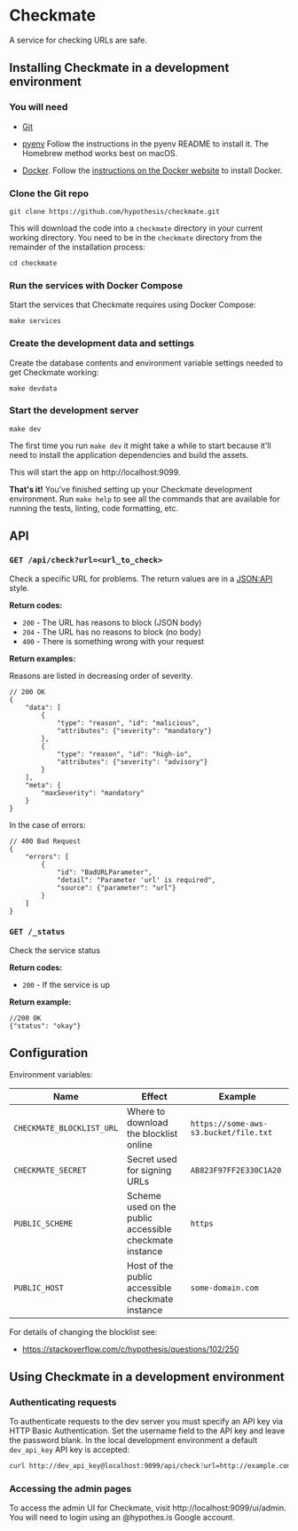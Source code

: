 Checkmate
=========

A service for checking URLs are safe.

Installing Checkmate in a development environment
-------------------------------------------------

### You will need

* [Git](https://git-scm.com/)

* [pyenv](https://github.com/pyenv/pyenv)
  Follow the instructions in the pyenv README to install it.
  The Homebrew method works best on macOS.

* [Docker](https://docs.docker.com/install/).
  Follow the [instructions on the Docker website](https://docs.docker.com/install/)
  to install Docker.

### Clone the Git repo

    git clone https://github.com/hypothesis/checkmate.git

This will download the code into a `checkmate` directory in your current working
directory. You need to be in the `checkmate` directory from the remainder of the
installation process:

    cd checkmate

### Run the services with Docker Compose

Start the services that Checkmate requires using Docker Compose:

    make services

### Create the development data and settings

Create the database contents and environment variable settings needed to get
Checkmate working:

    make devdata

### Start the development server

    make dev

The first time you run `make dev` it might take a while to start because it'll
need to install the application dependencies and build the assets.

This will start the app on http://localhost:9099.

**That's it!** You’ve finished setting up your Checkmate development environment.
Run `make help` to see all the commands that are available for running the tests,
linting, code formatting, etc.

API
---

### `GET /api/check?url=<url_to_check>`

Check a specific URL for problems. The return values are in a [JSON:API](https://jsonapi.org/) style.

**Return codes:**

 * `200` - The URL has reasons to block (JSON body)
 * `204` - The URL has no reasons to block (no body)
 * `400` - There is something wrong with your request

**Return examples:**

Reasons are listed in decreasing order of severity.

```json5
// 200 OK
{
    "data": [
        {
            "type": "reason", "id": "malicious",
            "attributes": {"severity": "mandatory"}
        },
        {
            "type": "reason", "id": "high-io",
            "attributes": {"severity": "advisory"}
        }
    ],
    "meta": {
        "maxSeverity": "mandatory"
    }
}
```

In the case of errors:

```json5
// 400 Bad Request
{
    "errors": [
        {
            "id": "BadURLParameter",
            "detail": "Parameter 'url' is required",
            "source": {"parameter": "url"}
        }
    ]
}
```

### `GET /_status`

Check the service status

**Return codes:**

 * `200` - If the service is up

**Return example:**

```json5
//200 OK
{"status": "okay"}
```

Configuration
-------------

Environment variables:

| Name | Effect | Example |
|------|--------|---------|
| `CHECKMATE_BLOCKLIST_URL`   | Where to download the blocklist online | `https://some-aws-s3.bucket/file.txt` |
| `CHECKMATE_SECRET` | Secret used for signing URLs | `AB823F97FF2E330C1A20`
| `PUBLIC_SCHEME` | Scheme used on the public accessible checkmate instance | `https`
| `PUBLIC_HOST` | Host of the public accessible checkmate instance | `some-domain.com`

For details of changing the blocklist see:

 * https://stackoverflow.com/c/hypothesis/questions/102/250

Using Checkmate in a development environment
--------------------------------------------

### Authenticating requests

To authenticate requests to the dev server you must specify an API key via
HTTP Basic Authentication. Set the username field to the API key and leave the
password blank. In the local development environment a default `dev_api_key` API
key is accepted:


```sh
curl http://dev_api_key@localhost:9099/api/check?url=http://example.com/
```

### Accessing the admin pages

To access the admin UI for Checkmate, visit http://localhost:9099/ui/admin.
You will need to login using an @hypothes.is Google account.

